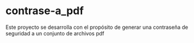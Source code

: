 # contrase-a_pdf
Este proyecto se desarrolla con el propósito de generar una contraseña de seguridad a un conjunto de archivos pdf
